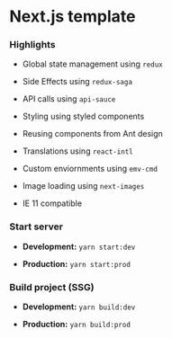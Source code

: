 # Next.js template


### Highlights

- Global state management using `redux`
    
- Side Effects using `redux-saga`
    
- API calls using `api-sauce`
    
- Styling using styled components
    
- Reusing components from Ant design
    
- Translations using `react-intl`
    
- Custom enviornments using `emv-cmd`

- Image loading using `next-images`
    
- IE 11 compatible


### Start server

- **Development:** `yarn start:dev`

- **Production:**  `yarn start:prod`


### Build project (SSG)

- **Development:** `yarn build:dev`

- **Production:**  `yarn build:prod`







